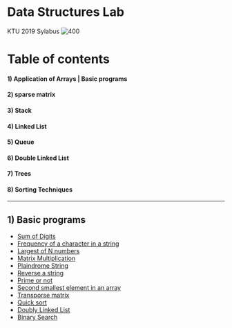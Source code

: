# Data Structures Lab
KTU 2019 Sylabus
![400](https://user-images.githubusercontent.com/75473780/154865124-93a34ed7-6896-4fbe-8fbd-5551d3386b9f.jpg)



# Table of contents

#### 1) Application of Arrays | Basic programs
#### 2) sparse matrix 
#### 3) Stack
#### 4) Linked List
#### 5) Queue
#### 6) Double Linked List
#### 7) Trees  
#### 8) Sorting Techniques  

<hr/>

## 1) Basic programs
* [Sum of Digits](/Lab_Cycle/Cycle_1/Sumofdigits.java)
* [Frequency of a character in a string](/Lab_Cycle/Cycle_1/LargestOfN.java)
* [Largest of N numbers](/Lab_Cycle/Cycle_2/Freq.java)
* [Matrix Multiplication](/ab_Cycle/Cycle_2/MatMultiply.java)
* [Plaindrome String](/Lab_Cycle/Cycle_2/Palindrome.java)
* [Reverse a string](/Lab_Cycle/Cycle_3/Reverse.java)
* [Prime or not](/Lab_Cycle/Cycle_3/Primeornot.java)
* [Second smallest element in an array](/Lab_Cycle/Cycle_3/SecSmallest.java)
* [Transporse matrix](Lab_Cycle/Cycle_3/Transporse.java)
* [Quick sort](Lab_Cycle/Cycle_6/Quicksort.java)
* [Doubly Linked List](Lab_Cycle/Cycle_6/Dll.java)
* [Binary Search](Lab_Cycle/Cycle_6/Binarysearch.java)
